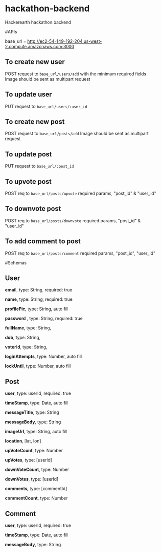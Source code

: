 # hackathon-backend
Hackerearth hackathon backend

#APIs

base_url = http://ec2-54-149-192-204.us-west-2.compute.amazonaws.com:3000

## To create new user
POST request to `base_url/users/add` with the minimum required fields
Image should be sent as multipart request

## To update user
PUT request to `base_url/users/:user_id`

## To create new post
POST request to `base_url/posts/add`
Image should be sent as multipart request

## To update post
PUT request to `base_url/:post_id`

## To upvote post
POST req to `base_url/posts/upvote`
required params, "post_id" & "user_id"

## To downvote post
POST req to `base_url/posts/downvote`
required params, "post_id" & "user_id"

## To add comment to post
POST req to `base_url/posts/comment`
required params, "post_id", "user_id"

#Schemas

## User
**email**,          type: String, required: true

**name**,           type: String, required: true

**profilePic**,     type: String, auto fill

**password** ,      type: String, required: true

**fullName**,       type: String,

**dob**,            type: String,

**voterId**,        type: String,

**loginAttempts**,  type: Number, auto fill

**lockUntil**,      type: Number, auto fill

## Post
**user**,           type: userId, required: true

**timeStamp**,      type: Date,   auto fill

**messageTitle**,   type: String

**messageBody**,    type: String

**imageUrl**,       type: String, auto fill

**location**,       [lat, lon]

**upVoteCount**,    type: Number

**upVotes**,        type: [userId]

**downVoteCount**,  type: Number

**downVotes**,      type: [userId]

**comments**,       type: [commentId]

**commentCount**,   type: Number

## Comment

**user**,           type: userId, required: true

**timeStamp**,      type: Date, auto fill

**messageBody**,     type: String

